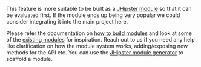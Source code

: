 This feature is more suitable to be built as a [JHipster module](https://jhipster.tech/modules/marketplace/#/list) so that it can be evaluated first.
If the module ends up being very popular we could consider integrating it into the main project here. 

Please refer the documentation on [how to build modules](https://jhipster.tech/modules/creating-a-module/) and look at some of the [existing modules](https://jhipster.tech/modules/marketplace/#/list) for inspiration. 
Reach out to us if you need any help like clarification on how the module system works, adding/exposing new methods for the API etc.
You can use the [JHipster module generator](https://github.com/jhipster/generator-jhipster-module) to scaffold a module.
